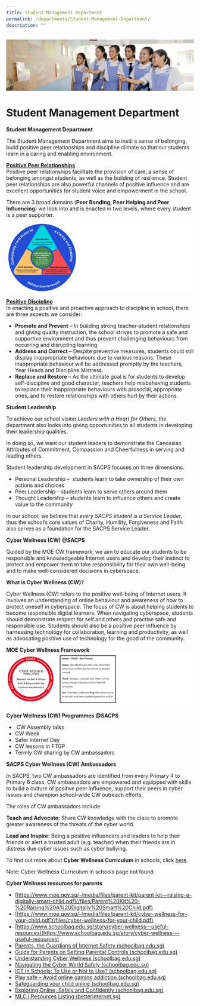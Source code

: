 ```yaml
---
title: Student Management Department
permalink: /departments/Student-Management-Department/
description: ""
---
```

![](/images/Departments.jpg)

Student Management Department
=============================

<b>Student Management Department</b>

The Student Management Department aims to instil a sense of belonging, build positive peer relationships and discipline climate so that our students learn in a caring and enabling environment.

<u><b>Positive Peer Relationships</b></u>  
Positive peer relationships facilitate the provision of care, a sense of belonging amongst students, as well as the building of resilience. Student peer relationships are also powerful channels of positive influence and are excellent opportunities for student voice and empowerment in the school.

There are 3 broad domains (<b>Peer Bonding, Peer Helping and Peer Influencing</b>) we look into and is enacted in two levels, where every student is a peer supporter.

![](/images/SMD.png)


<u><b>Positive Discipline</b></u>   
In enacting a positive and proactive approach to discipline in school, there are three aspects we consider:

*   <b>Promote and Prevent</b> – In building strong teacher-student relationships and giving quality instruction, the school strives to promote a safe and supportive environment and thus prevent challenging behaviours from occurring and disrupting learning.
*   <b>Address and Correct</b> – Despite preventive measures, students could still display inappropriate behaviours due to various reasons. These inappropriate behaviour will be addressed promptly by the teachers, Year Heads and Discipline Mistress.
*   <b>Replace and Restore</b> – As the ultimate goal is for students to develop self-discipline and good character, teachers help misbehaving students to replace their inappropriate behaviours with prosocial, appropriate ones, and to restore relationships with others hurt by their actions.


<b>Student Leadership</b>

To achieve our school vision <i>Leaders with a Heart for Others,</i> the department also looks into giving opportunities to all students in developing their leadership qualities.

In doing so, we want our student leaders to demonstrate the Canossian Attributes of Commitment, Compassion and Cheerfulness in serving and leading others.

Student leadership development in SACPS focuses on three dimensions.

*   Personal Leadership –  students learn to take ownership of their own actions and choices
*   Peer Leadership – students learn to serve others around them
*   Thought Leadership – students learn to influence others and create value to the community

In our school, we believe that <i>every SACPS student is a Service Leader</i>, thus the school’s core values of Charity, Humility, Forgiveness and Faith also serves as a foundation for the SACPS Service Leader.


<b>Cyber Wellness (CW) @SACPS</b>

Guided by the MOE CW framework, we aim to educate our students to be responsible and knowledgeable Internet users and develop their instinct to protect and empower them to take responsibility for their own well-being and to make well-considered decisions in cyberspace.


<b>What is Cyber Wellness (CW)?</b>

Cyber Wellness (CW) refers to the positive well-being of Internet users. It involves an understanding of online behaviour and awareness of how to protect oneself in cyberspace. The focus of CW is about helping students to become responsible digital learners. When navigating cyberspace, students should demonstrate respect for self and others and practise safe and responsible use. Students should also be a positive peer influence by harnessing technology for collaboration, learning and productivity, as well as advocating positive use of technology for the good of the community.

<b>MOE Cyber Wellness Framework</b>
![](/images/SMD2.png)


<b>Cyber Wellness (CW) Programmes @SACPS</b>

*    CW Assembly talks
*   CW Week
*   Safer Internet Day
*   CW lessons in FTGP
*   Termly CW sharing by CW ambassadors


<b>SACPS Cyber Wellness (CW) Ambassadors</b>

In SACPS, two CW ambassadors are identified from every Primary 4 to Primary 6 class. CW ambassadors are empowered and equipped with skills to build a culture of positive peer influence, support their peers in cyber issues and champion school-wide CW outreach efforts.

The roles of CW ambassadors include:

<b>Teach and Advocate:</b> Share CW knowledge with the class to promote greater awareness of the threats of the cyber world.

<b>Lead and Inspire:</b> Being a positive influencers and leaders to help their friends or alert a trusted adult (e.g. teacher) when their friends are in distress due cyber issues such as cyber bullying.

To find out more about <b>Cyber Wellness Curriculum</b> in schools, click [here](https://www.moe.gov.sg/education-in-sg/our-programmes/cyber-wellness).

Note: Cyber Wellness Curriculum in schools page not found.


<b>Cyber Wellness resources for parents</b>

* [https://www.moe.gov.sg/-/media/files/parent-kit/parent-kit—raising-a-digitally-smart-child.pdf](/files/Parent%20Kit%20-%20Raising%20A%20Digitally%20Smart%20Child.pdf)
* [https://www.moe.gov.sg/-/media/files/parent-kit/cyber-wellness-for-your-child.pdf](/files/cyber-wellness-for-your-child.pdf)
*   [https://www.schoolbag.edu.sg/story/cyber-wellness—useful-resources](https://www.schoolbag.edu.sg/story/cyber-wellness---useful-resources)
*   [Parents, the Guardians of Internet Safety (schoolbag.edu.sg)](https://www.schoolbag.edu.sg/story/parents-the-guardians-of-internet-safety)
*   [Guide for Parents on Setting Parental Controls (schoolbag.edu.sg)](https://www.schoolbag.edu.sg/story/guide-for-parents-on-setting-parental-controls)
*   [Understanding Cyber Wellness (schoolbag.edu.sg)](https://www.schoolbag.edu.sg/story/understanding-cyber-wellness)
*   [Navigating the Cyber World Safely (schoolbag.edu.sg)](https://www.schoolbag.edu.sg/story/navigating-the-cyber-world-safely)
*   [ICT in Schools: To Use or Not to Use? (schoolbag.edu.sg)](https://www.schoolbag.edu.sg/story/ict-in-schools-to-use-or-not-to-use)
*   [Play safe – Avoid online gaming addiction (schoolbag.edu.sg)](https://www.schoolbag.edu.sg/story/play-safe-avoid-online-gaming-addiction)
*   [Safeguarding your child online (schoolbag.edu.sg)](https://www.schoolbag.edu.sg/story/safeguarding-your-child-online)
*   [Exploring Online, Safely and Confidently (schoolbag.edu.sg)](https://www.schoolbag.edu.sg/story/exploring-online-safely-and-confidently)
*   [MLC I Resources Listing (betterinternet.sg)](https://www.betterinternet.sg/Resources/Resources-Listing?topic=everything&persona=parents)